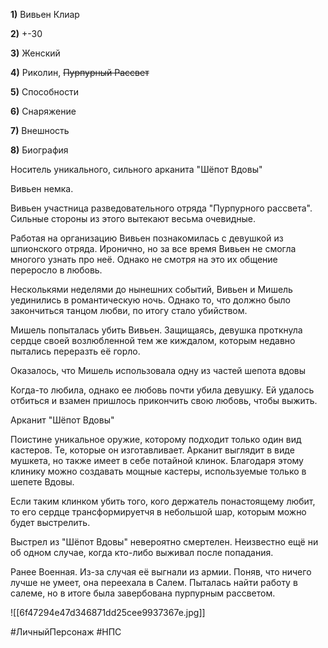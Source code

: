 **1)** Вивьен Клиар

**2)** +-30

**3)** Женский

**4)** Риколин, ~~Пурпурный Рассвет~~

**5)** Способности

**6)** Снаряжение 

**7)** Внешность

**8)** Биография

  

Носитель уникального, сильного арканита "Шёпот Вдовы"

  

Вивьен немка. 

  

Вивьен участница разведовательного отряда "Пурпурного рассвета". Сильные стороны из этого вытекают весьма очевидные. 

Работая на организацию Вивьен познакомилась с девушкой из шпионского отряда. Иронично, но за все время Вивьен не смогла многого узнать про неё. Однако не смотря на это их общение переросло в любовь. 

  

Несколькями неделями до нынешних событий, Вивьен и Мишель уединились в романтическую ночь. Однако то, что должно было закончиться танцом любви, по итогу стало убийством. 

Мишель попыталась убить Вивьен. Защищаясь, девушка проткнула сердце своей возлюбленной тем же киждалом, которым недавно пытались переразть её горло. 

  

Оказалось, что Мишель использовала одну из частей шепота вдовы

  
  

Когда-то любила, однако ее любовь почти убила девушку. Ей удалось отбиться и взамен пришлось прикончить свою любовь, чтобы выжить.

  

Арканит "Шёпот Вдовы"

Поистине уникальное оружие, которому подходит только один вид кастеров. Те, которые он изготавливает. Арканит выглядит в виде мушкета, но также имеет в себе потайной клинок. Благодаря этому клинику можно создавать мощные кастеры, используемые только в шепете Вдовы.

Если таким клинком убить того, кого держатель понастоящему любит, то его сердце трансформируетчя в небольшой шар, которым можно будет выстрелить.

Выстрел из "Шёпот Вдовы" невероятно смертелен. Неизвестно ещё ни об одном случае, когда кто-либо выживал после попадания.

  

Ранее Военная. Из-за случая её выгнали из армии. Поняв, что ничего лучше не умеет, она переехала в Салем. Пыталась найти работу в салеме, но в итоге была завербована пурпурным рассветом.

![[6f47294e47d346871dd25cee9937367e.jpg]]

#ЛичныйПерсонаж #НПС 
